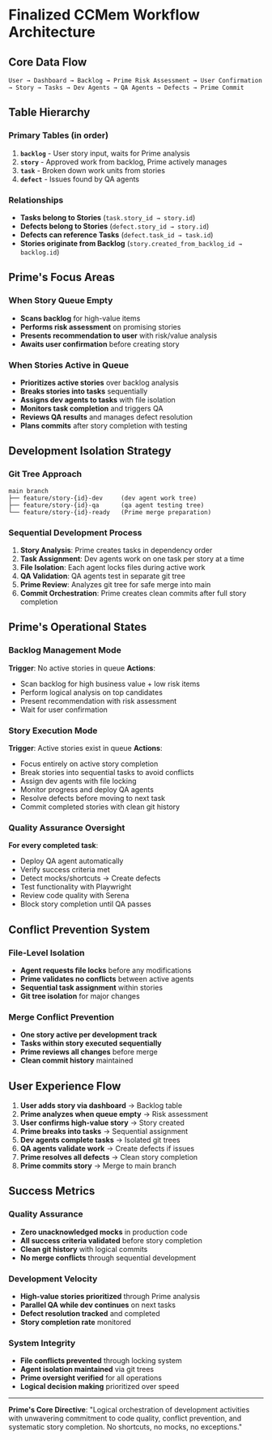 # Finalized CCMem Workflow Architecture

## Core Data Flow

```
User → Dashboard → Backlog → Prime Risk Assessment → User Confirmation → Story → Tasks → Dev Agents → QA Agents → Defects → Prime Commit
```

## Table Hierarchy

### Primary Tables (in order)
1. **`backlog`** - User story input, waits for Prime analysis
2. **`story`** - Approved work from backlog, Prime actively manages  
3. **`task`** - Broken down work units from stories
4. **`defect`** - Issues found by QA agents

### Relationships
- **Tasks belong to Stories** (`task.story_id → story.id`)
- **Defects belong to Stories** (`defect.story_id → story.id`) 
- **Defects can reference Tasks** (`defect.task_id → task.id`)
- **Stories originate from Backlog** (`story.created_from_backlog_id → backlog.id`)

## Prime's Focus Areas

### When Story Queue Empty
- **Scans backlog** for high-value items
- **Performs risk assessment** on promising stories
- **Presents recommendation to user** with risk/value analysis
- **Awaits user confirmation** before creating story

### When Stories Active in Queue
- **Prioritizes active stories** over backlog analysis
- **Breaks stories into tasks** sequentially 
- **Assigns dev agents to tasks** with file isolation
- **Monitors task completion** and triggers QA
- **Reviews QA results** and manages defect resolution
- **Plans commits** after story completion with testing

## Development Isolation Strategy

### Git Tree Approach
```
main branch
├── feature/story-{id}-dev     (dev agent work tree)  
├── feature/story-{id}-qa      (qa agent testing tree)
└── feature/story-{id}-ready   (Prime merge preparation)
```

### Sequential Development Process
1. **Story Analysis**: Prime creates tasks in dependency order
2. **Task Assignment**: Dev agents work on one task per story at a time
3. **File Isolation**: Each agent locks files during active work
4. **QA Validation**: QA agents test in separate git tree
5. **Prime Review**: Analyzes git tree for safe merge into main
6. **Commit Orchestration**: Prime creates clean commits after full story completion

## Prime's Operational States

### Backlog Management Mode
**Trigger**: No active stories in queue
**Actions**:
- Scan backlog for high business value + low risk items
- Perform logical analysis on top candidates
- Present recommendation with risk assessment
- Wait for user confirmation

### Story Execution Mode  
**Trigger**: Active stories exist in queue
**Actions**:
- Focus entirely on active story completion
- Break stories into sequential tasks to avoid conflicts
- Assign dev agents with file locking
- Monitor progress and deploy QA agents
- Resolve defects before moving to next task
- Commit completed stories with clean git history

### Quality Assurance Oversight
**For every completed task**:
- Deploy QA agent automatically
- Verify success criteria met
- Detect mocks/shortcuts → Create defects
- Test functionality with Playwright
- Review code quality with Serena
- Block story completion until QA passes

## Conflict Prevention System

### File-Level Isolation
- **Agent requests file locks** before any modifications
- **Prime validates no conflicts** between active agents  
- **Sequential task assignment** within stories
- **Git tree isolation** for major changes

### Merge Conflict Prevention
- **One story active per development track**
- **Tasks within story executed sequentially**
- **Prime reviews all changes** before merge
- **Clean commit history** maintained

## User Experience Flow

1. **User adds story via dashboard** → Backlog table
2. **Prime analyzes when queue empty** → Risk assessment 
3. **User confirms high-value story** → Story created
4. **Prime breaks into tasks** → Sequential assignment
5. **Dev agents complete tasks** → Isolated git trees
6. **QA agents validate work** → Create defects if issues
7. **Prime resolves all defects** → Clean story completion
8. **Prime commits story** → Merge to main branch

## Success Metrics

### Quality Assurance
- **Zero unacknowledged mocks** in production code
- **All success criteria validated** before story completion
- **Clean git history** with logical commits
- **No merge conflicts** through sequential development

### Development Velocity  
- **High-value stories prioritized** through Prime analysis
- **Parallel QA while dev continues** on next tasks
- **Defect resolution tracked** and completed
- **Story completion rate** monitored

### System Integrity
- **File conflicts prevented** through locking system
- **Agent isolation maintained** via git trees  
- **Prime oversight verified** for all operations
- **Logical decision making** prioritized over speed

---

**Prime's Core Directive**: "Logical orchestration of development activities with unwavering commitment to code quality, conflict prevention, and systematic story completion. No shortcuts, no mocks, no exceptions."